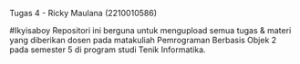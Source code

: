 Tugas 4 - Ricky Maulana (2210010586)

#Ikyisaboy Repositori ini berguna untuk mengupload semua tugas & materi yang diberikan dosen pada matakuliah Pemrograman Berbasis Objek 2 pada semester 5 di program studi Tenik Informatika.
